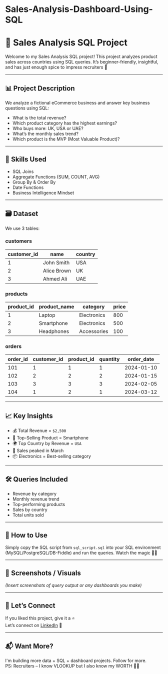 # Sales-Analysis-Dashboard-Using-SQL
# 💼 Sales Analysis SQL Project

Welcome to my Sales Analysis SQL project! This project analyzes product sales across countries using SQL queries. It’s beginner-friendly, insightful, and has just enough spice to impress recruiters 🚀

---

## 📊 Project Description

We analyze a fictional eCommerce business and answer key business questions using SQL:

- What is the total revenue?
- Which product category has the highest earnings?
- Who buys more: UK, USA or UAE?
- What’s the monthly sales trend?
- Which product is the MVP (Most Valuable Product)?

---

## 🧠 Skills Used
- SQL Joins
- Aggregate Functions (SUM, COUNT, AVG)
- Group By & Order By
- Date Functions
- Business Intelligence Mindset

---

## 🗃️ Dataset

We use 3 tables:

### customers
| customer_id | name        | country |
|-------------|-------------|---------|
| 1           | John Smith  | USA     |
| 2           | Alice Brown | UK      |
| 3           | Ahmed Ali   | UAE     |

### products
| product_id | product_name | category     | price |
|------------|--------------|--------------|-------|
| 1          | Laptop       | Electronics  | 800   |
| 2          | Smartphone   | Electronics  | 500   |
| 3          | Headphones   | Accessories  | 100   |

### orders
| order_id | customer_id | product_id | quantity | order_date |
|----------|-------------|------------|----------|------------|
| 101      | 1           | 1          | 1        | 2024-01-10 |
| 102      | 2           | 2          | 2        | 2024-01-15 |
| 103      | 3           | 3          | 3        | 2024-02-05 |
| 104      | 1           | 2          | 1        | 2024-03-12 |

---

## 📈 Key Insights

- 💰 Total Revenue = `$2,500`
- 🥇 Top-Selling Product = Smartphone
- 🌍 Top Country by Revenue = `USA`
- 📆 Sales peaked in March
- 📦 Electronics = Best-selling category

---

## 🛠️ Queries Included

- Revenue by category
- Monthly revenue trend
- Top-performing products
- Sales by country
- Total units sold

---

## 📎 How to Use

Simply copy the SQL script from `sql_script.sql` into your SQL environment (MySQL/PostgreSQL/DB-Fiddle) and run the queries. Watch the magic 🧙‍♂️

---

## 📸 Screenshots / Visuals

_(Insert screenshots of query output or any dashboards you make)_

---

## 🤝 Let’s Connect

If you liked this project, give it a ⭐  
Let’s connect on [LinkedIn](https://www.linkedin.com/in/devyansh-thakur-8abb6335b) 💼

---

## 📬 Want More?

I'm building more data + SQL + dashboard projects. Follow for more.  
PS: Recruiters – I know VLOOKUP but I also know my WORTH 💁‍♂️
